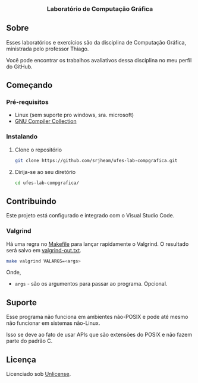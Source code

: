 <div align="center">
  <h3 align="center">Laboratório de Computação Gráfica</h3>
</div>

## Sobre

Esses laboratórios e exercícios são da disciplina de Computação Gráfica, ministrada pelo professor Thiago.

Você pode encontrar os trabalhos avaliativos dessa disciplina no meu perfil do GitHub.

## Começando

### Pré-requisitos

- Linux (sem suporte pro windows, sra. microsoft)
- [GNU Compiler Collection](https://gcc.gnu.org/)

### Instalando

1. Clone o repositório

   ```sh
   git clone https://github.com/srjheam/ufes-lab-compgrafica.git
   ```

2. Dirija-se ao seu diretório

   ```sh
   cd ufes-lab-compgrafica/
   ```

## Contribuindo

Este projeto está configurado e integrado com o Visual Studio Code.

### Valgrind

Há uma regra no [Makefile](./Makefile) para lançar rapidamente o Valgrind. O resultado será salvo em [valgrind-out.txt](./valgrind-out.txt).

```sh
make valgrind VALARGS=<args>
```

Onde,

- `args` - são os argumentos para passar ao programa. Opcional.

## Suporte

Esse programa não funciona em ambientes não-POSIX e pode até mesmo não funcionar em sistemas não-Linux.

Isso se deve ao fato de usar APIs que são extensões do POSIX e não fazem parte do padrão C.

## Licença

Licenciado sob [Unlicense](./LICENSE).
